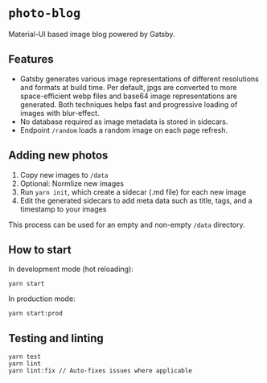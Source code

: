 # `photo-blog`

Material-UI based image blog powered by Gatsby.

## Features
- Gatsby generates various image representations of different resolutions and formats at build time. Per default, jpgs are converted to more space-efficient webp files and base64 image representations are generated. Both techniques helps fast and progressive loading of images with blur-effect.
- No database required as image metadata is stored in sidecars.
- Endpoint `/random` loads a random image on each page refresh.

## Adding new photos

1. Copy new images to `/data`
2. Optional: Normlize new images
3. Run `yarn init`, which create a sidecar (.md file) for each new image
4. Edit the generated sidecars to add meta data such as title, tags, and a timestamp to your images

This process can be used for an empty and non-empty `/data` directory.

## How to start

In development mode (hot reloading):

```
yarn start
```

In production mode:

```
yarn start:prod
```



## Testing and linting

```
yarn test
yarn lint
yarn lint:fix // Auto-fixes issues where applicable
```